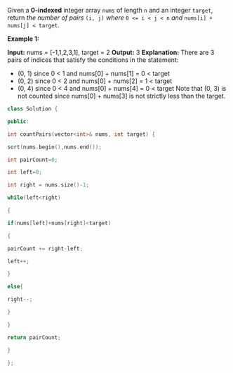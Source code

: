 Given a **0-indexed** integer array `nums` of length `n` and an integer `target`, return _the number of pairs_ `(i, j)` _where_ `0 <= i < j < n` _and_ `nums[i] + nums[j] < target`.

**Example 1:**

**Input:** nums = [-1,1,2,3,1], target = 2
**Output:** 3
**Explanation:** There are 3 pairs of indices that satisfy the conditions in the statement:
- (0, 1) since 0 < 1 and nums[0] + nums[1] = 0 < target
- (0, 2) since 0 < 2 and nums[0] + nums[2] = 1 < target 
- (0, 4) since 0 < 4 and nums[0] + nums[4] = 0 < target
Note that (0, 3) is not counted since nums[0] + nums[3] is not strictly less than the target.

```c++
class Solution {

public:

int countPairs(vector<int>& nums, int target) {

sort(nums.begin(),nums.end());

int pairCount=0;

int left=0;

int right = nums.size()-1;

while(left<right)

{

if(nums[left]+nums[right]<target)

{

pairCount += right-left;

left++;

}

else{

right--;

}

}

return pairCount;

}

};
```